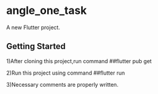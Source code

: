 # angle_one_task

A new Flutter project.

## Getting Started

1)After cloning this project,run command ##flutter pub get

2)Run this project using command ##flutter run

3)Necessary comments are properly written.
